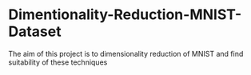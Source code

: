 # Dimentionality-Reduction-MNIST-Dataset
The aim of this project is to dimensionality reduction of MNIST and find suitability of these techniques
